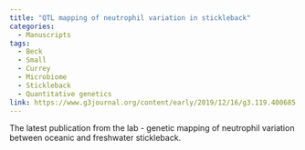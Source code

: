 ```yaml
---
title: "QTL mapping of neutrophil variation in stickleback"
categories:
  - Manuscripts
tags:
  - Beck
  - Small
  - Currey
  - Microbiome
  - Stickleback
  - Quantitative genetics
link: https://www.g3journal.org/content/early/2019/12/16/g3.119.400685.article-info
---
```


The latest publication from the lab - genetic mapping of neutrophil variation between oceanic and freshwater stickleback.
